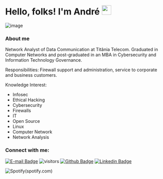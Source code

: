 # Hello, folks! I'm André <img src="https://raw.githubusercontent.com/MartinHeinz/MartinHeinz/master/wave.gif" width="30px">
![image](https://user-images.githubusercontent.com/30474126/126912687-abbda8ed-12cc-4607-8724-75ff66623fc3.png)
### About me

Network Analyst of Data Communication at Titânia Telecom. Graduated in Computer Networks and post-graduated in an MBA in Cybersecurity and Information Technology Governance.

Responsibilities: Firewall support and administration, service to corporate and business customers.

Knowledge Interest:

- Infosec
- Ethical Hacking
- Cybersecurity
- Firewalls
- IT
- Open Source 
- Linux
- Computer Network
- Network Analysis

### Connect with me:
[![E-mail Badge](https://img.shields.io/badge/Email-andrepires.corporativo%40gmail.com-green)](andrepires.corporativo@gmail.com)
![visitors](https://visitor-badge.glitch.me/badge?page_id=piresand)
[![Github Badge](https://img.shields.io/badge/-Github-000?style=flat-square&logo=Github&logoColor=white&link=https://github.com/fagnerpsantos)](https://github.com/piresand)
[![Linkedin Badge](https://img.shields.io/badge/-LinkedIn-blue?style=flat-square&logo=Linkedin&logoColor=white&link=https://www.linkedin.com/in/andre-s-pires)](https://br.linkedin.com/in/andre-s-pires?trk=profile-badge)  

![Spotify(spotify.com)](https://img.shields.io/badge/Spotify-1ED760?&style=for-the-badge&logo=spotify&logoColor=white)
